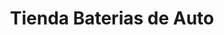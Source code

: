 ---
title: "Tienda Baterias de Auto"
url: /la-paz/tienda-baterias-de-auto/
shop: piezas de automóviles
---